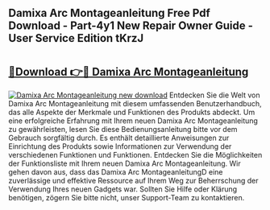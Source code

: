 ## Damixa Arc Montageanleitung Free Pdf Download - Part-4y1 New Repair Owner Guide - User Service Edition tKrzJ

# <h2><a href="http://df747wc.blite.top/?on=Damixa+Arc+Montageanleitung">🔗Download 👉🔴 Damixa Arc Montageanleitung</a></h2>

[![Damixa Arc Montageanleitung new download](https://i.imgur.com/lujVjoI.png)](http://df747wc.blite.top/?on=Damixa+Arc+Montageanleitung)
Entdecken Sie die Welt von Damixa Arc Montageanleitung mit diesem umfassenden Benutzerhandbuch, das alle Aspekte der Merkmale und Funktionen des Produkts abdeckt. Um eine erfolgreiche Erfahrung mit Ihrem neuen Damixa Arc Montageanleitung zu gewährleisten, lesen Sie diese Bedienungsanleitung bitte vor dem Gebrauch sorgfältig durch. Es enthält detaillierte Anweisungen zur Einrichtung des Produkts sowie Informationen zur Verwendung der verschiedenen Funktionen und Funktionen. Entdecken Sie die Möglichkeiten der Funktionsliste mit Ihrem neuen Damixa Arc Montageanleitung. Wir gehen davon aus, dass das Damixa Arc MontageanleitungD eine zuverlässige und effektive Ressource auf Ihrem Weg zur Beherrschung der Verwendung Ihres neuen Gadgets war. Sollten Sie Hilfe oder Klärung benötigen, zögern Sie bitte nicht, unser Support-Team zu kontaktieren.
